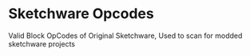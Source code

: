 # Sketchware Opcodes
Valid Block OpCodes of Original Sketchware, Used to scan for modded sketchware projects
